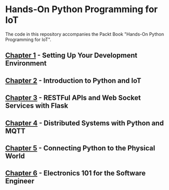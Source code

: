 # Hands-On Python Programming for IoT

The code in this repository accompanies the Packt Book "Hands-On Python Programming for IoT".

## [Chapter 1](chapter1) - Setting Up Your Development Environment

## [Chapter 2](chapter2) - Introduction to Python and IoT

## [Chapter 3](chapter3) - RESTFul APIs and Web Socket Services with Flask

## [Chapter 4](chapter4) - Distributed Systems with Python and MQTT

## [Chapter 5](chapter5) - Connecting Python to the Physical World

## [Chapter 6](chapter5) - Electronics 101 for the Software Engineer
